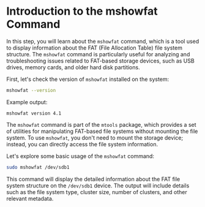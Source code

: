 # Introduction to the mshowfat Command

In this step, you will learn about the `mshowfat` command, which is a tool used to display information about the FAT (File Allocation Table) file system structure. The `mshowfat` command is particularly useful for analyzing and troubleshooting issues related to FAT-based storage devices, such as USB drives, memory cards, and older hard disk partitions.

First, let's check the version of `mshowfat` installed on the system:

```bash
mshowfat --version
```

Example output:

```
mshowfat version 4.1
```

The `mshowfat` command is part of the `mtools` package, which provides a set of utilities for manipulating FAT-based file systems without mounting the file system. To use `mshowfat`, you don't need to mount the storage device; instead, you can directly access the file system information.

Let's explore some basic usage of the `mshowfat` command:

```bash
sudo mshowfat /dev/sdb1
```

This command will display the detailed information about the FAT file system structure on the `/dev/sdb1` device. The output will include details such as the file system type, cluster size, number of clusters, and other relevant metadata.
